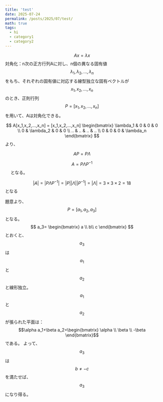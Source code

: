 ```yaml
---
title: 'test'
date: 2025-07-24
permalink: /posts/2025/07/test/
math: true
tags:
  - hi
  - category1
  - category2
---
```

	
$$
Ax=\lambda x
$$
対角化：n次の正方行列Aに対し、n個の異なる固有値$$\lambda_1,\lambda_2,..., \lambda_n$$をもち、それぞれの固有値に対応する線型独立な固有ベクトルが$$x_1, x_2, ..., x_n$$のとき、正則行列$$P=[x_1,x_2,...,x_n]$$を用いて、Aは対角化できる。

$$
A[x_1,x_2,...,x_n] = [x_1,x_2,...,x_n] \begin{bmatrix} \lambda_1 & 0 & 0 & 0 \\ 0 & \lambda_2 & 0 & 0 \\ .. & .. & .. & .. \\ 0 & 0 & 0 & \lambda_n \end{bmatrix}
$$
より、

$$
AP=P\Lambda
$$

$$
A=P\Lambda P^{-1}
$$　
となる。



$$
|A|=|P\Lambda P^{-1}|=|P||\Lambda||P^{-1}|=|\Lambda|=3\times3\times2=18
$$となる

題意より、$$P=[a_1,a_2,a_3]$$となる。
$$
a_3= \begin{bmatrix} a \\ b\\ c \end{bmatrix}
$$とおくと、$$a_3$$は$$a_1$$と$$a_2$$と線形独立。
$$a_1$$と$$a_2$$が張られた平面は：
$$\alpha a_1+\beta a_2=\begin{bmatrix} \alpha \\ \beta \\ -\beta \end{bmatrix}$$である。
よって、
$$a_3$$は $$b\neq -c$$ を満たせば、$$a_3$$になり得る。








